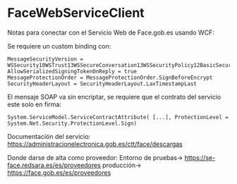# FaceWebServiceClient
Notas para conectar con el Servicio Web de Face.gob.es usando WCF:

Se requiere un custom binding con:

    MessageSecurityVersion = WSSecurity10WSTrust13WSSecureConversation13WSSecurityPolicy12BasicSecurityProfile10
    AllowSerializedSigningTokenOnReply = true
    MessageProtectionOrder = MessageProtectionOrder.SignBeforeEncrypt
    SecurityHeaderLayout = SecurityHeaderLayout.LaxTimestampLast

El mensaje SOAP va sin encriptar, se requiere que el contrato del servicio este solo en firma:

    System.ServiceModel.ServiceContractAttribute( [...], ProtectionLevel = System.Net.Security.ProtectionLevel.Sign)


Documentación del servicio:
https://administracionelectronica.gob.es/ctt/face/descargas

Donde darse de alta como proveedor:
Entorno de pruebas->
https://se-face.redsara.es/es/proveedores
producción->
https://face.gob.es/es/proveedores


